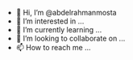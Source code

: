 - 👋 Hi, I’m @abdelrahmanmosta
- 👀 I’m interested in ...
- 🌱 I’m currently learning ...
- 💞️ I’m looking to collaborate on ...
- 📫 How to reach me ...

<!---
abdelrahmanmosta/abdelrahmanmosta is a ✨ special ✨ repository because its `README.md` (this file) appears on your GitHub profile.
You can click the Preview link to take a look at your changes.
--->
